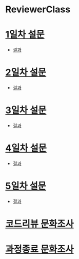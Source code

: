 # ReviewerClass

# [1일차 설문](https://forms.gle/ZxV4JLrNgRYPF3a77)
- [결과](https://docs.google.com/forms/d/1Pr7Lb6qHQi2jGmpp0s51HNql3Jw3bAYtFOf-_cKfd1c/edit#responses)

# [2일차 설문](https://forms.gle/ZFtGe7YMogiGKAuX9)
- [결과](https://docs.google.com/forms/d/1P-tZfvy_phgIA-YDVIfWaOGQDNsDSrq_g5wLE9484Ak/edit#responses)

# [3일차 설문](https://forms.gle/EVWqRCTKeQTxaLkT9)
- [결과](https://docs.google.com/forms/d/18afJjZtgYydrhpk0zfqg87-THRD36a8p_cCclV6WL7M/edit?chromeless=1#responses)

# [4일차 설문](https://forms.gle/PyRCBCHjkDrnzyYA8)
- [결과](https://docs.google.com/forms/d/1v43P64WWB5XjpTYFStp0oqDXXPhi8ydRUQ5GnuZJ02o/edit#responses)

# [5일차 설문](https://forms.gle/dfpukyWbZwRj8NKm8)
- [결과]()

# [코드리뷰 문화조사](https://forms.gle/NEpXz1s9E5xHXd449)

# [과정종료 문화조사](https://forms.gle/3H2GGboAr27zfXhV8)


